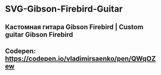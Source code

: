 # SVG-Gibson-Firebird-Guitar

## Кастомная гитара Gibson Firebird | Custom guitar Gibson Firebird 

## Codepen: https://codepen.io/vladimirsaenko/pen/QWqOZew
